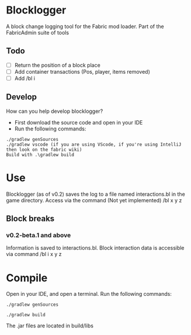 # Blocklogger
A block change logging tool for the Fabric mod loader. Part of the FabricAdmin suite of tools
## Todo
- [ ] Return the position of a block place
- [ ] Add container transactions (Pos, player, items removed)
- [ ] Add /bl i

## Develop
How can you help develop blocklogger?
- First download the source code and open in your IDE
- Run the following commands:

```
./gradlew genSources
./gradlew vscode (if you are using VScode, if you're using IntelliJ then look on the fabric wiki)
Build with .\gradlew build 
```

# Use
Blocklogger (as of v0.2) saves the log to a file named interactions.bl in the game directory. Access via the command (Not yet implemented) /bl x y z

## Block breaks
### v0.2-beta.1 and above
Information is saved to interactions.bl.
Block interaction data is accessible via command /bl i x y z

# Compile
Open in your IDE, and open a terminal. Run the following commands:
```
./gradlew genSources

./gradlew build
```
The .jar files are located in build/libs
